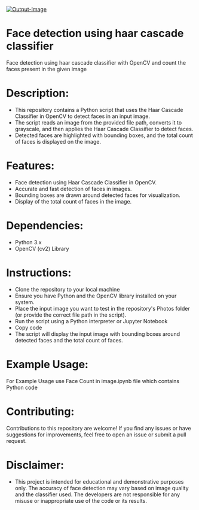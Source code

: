 <a href="https://ibb.co/JzKwgvH"><img src="https://i.ibb.co/P5Nv0cg/Output-Image.png" alt="Output-Image" border="0" /></a>


# Face detection using haar cascade classifier
Face detection using haar cascade classifier with OpenCV and count the faces present in the given  image


# Description:
- This repository contains a Python script that uses the Haar Cascade Classifier in OpenCV to detect faces in an input image.
- The script reads an image from the provided file path, converts it to grayscale, and then applies the Haar Cascade Classifier to detect faces.
- Detected faces are highlighted with bounding boxes, and the total count of faces is displayed on the image.

# Features:
- Face detection using Haar Cascade Classifier in OpenCV.
- Accurate and fast detection of faces in images.
- Bounding boxes are drawn around detected faces for visualization.
- Display of the total count of faces in the image.

# Dependencies:
- Python 3.x
- OpenCV (cv2) Library

# Instructions:
- Clone the repository to your local machine
- Ensure you have Python and the OpenCV library installed on your system.
- Place the input image you want to test in the repository's Photos folder (or provide the correct file path in the script).
- Run the script using a Python interpreter or Jupyter Notebook
- Copy code
- The script will display the input image with bounding boxes around detected faces and the total count of faces.

# Example Usage:
For Example Usage use Face Count in image.ipynb file which contains Python code

# Contributing:
Contributions to this repository are welcome! If you find any issues or have suggestions for improvements, feel free to open an issue or submit a pull request.

# Disclaimer:
- This project is intended for educational and demonstrative purposes only. The accuracy of face detection may vary based on image quality and the classifier used. The developers are not responsible for any misuse or inappropriate use of the code or its results.
